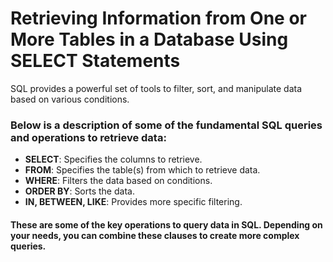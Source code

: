 # Retrieving Information from One or More Tables in a Database Using SELECT Statements

SQL provides a powerful set of tools to filter, sort, and manipulate data based on various conditions.

### Below is a description of some of the fundamental SQL queries and operations to retrieve data:

- **SELECT**: Specifies the columns to retrieve.
- **FROM**: Specifies the table(s) from which to retrieve data.
- **WHERE**: Filters the data based on conditions.
- **ORDER BY**: Sorts the data.
- **IN, BETWEEN, LIKE**: Provides more specific filtering.

#### These are some of the key operations to query data in SQL. Depending on your needs, you can combine these clauses to create more complex queries.
